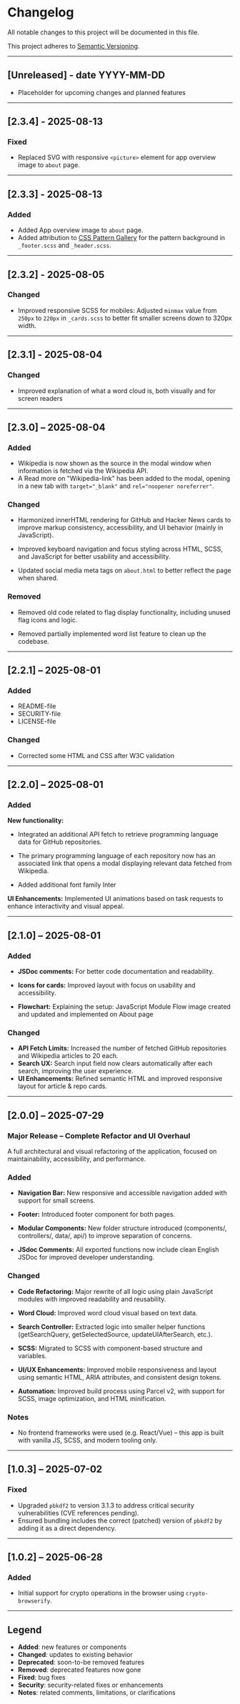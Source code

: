 # Changelog

All notable changes to this project will be documented in this file.

This project adheres to [Semantic Versioning](https://semver.org/spec/v2.0.0.html).

---

## [Unreleased] - date YYYY-MM-DD

- Placeholder for upcoming changes and planned features

---

## [2.3.4] - 2025-08-13

### Fixed

- Replaced SVG with responsive `<picture>` element for app overview image to `about` page.

---

## [2.3.3] - 2025-08-13

### Added

- Added App overview image to `about` page.
- Added attribution to [CSS Pattern Gallery](https://css-pattern.com/) for the pattern background in `_footer.scss` and `_header.scss`.

---

## [2.3.2] - 2025-08-05

### Changed

- Improved responsive SCSS for mobiles: Adjusted `minmax` value from `250px` to `220px` in `_cards.scss` to better fit smaller screens down to 320px width.

---

## [2.3.1] - 2025-08-04

### Changed

- Improved explanation of what a word cloud is, both visually and for screen readers

---

## [2.3.0] – 2025-08-04

### Added

- Wikipedia is now shown as the source in the modal window when information is fetched via the Wikipedia API.
- A Read more on "Wikipedia-link" has been added to the modal, opening in a new tab with `target="_blank"` and `rel="noopener noreferrer"`.

### Changed

- Harmonized innerHTML rendering for GitHub and Hacker News cards to improve markup consistency, accessibility, and UI behavior (mainly in JavaScript).

- Improved keyboard navigation and focus styling across HTML, SCSS, and JavaScript for better usability and accessibility.

- Updated social media meta tags on `about.html` to better reflect the page when shared.

### Removed

- Removed old code related to flag display functionality, including unused flag icons and logic.

- Removed partially implemented word list feature to clean up the codebase.

---

## [2.2.1] – 2025-08-01

### Added

- README-file
- SECURITY-file
- LICENSE-file

### Changed

- Corrected some HTML and CSS after W3C validation

---

## [2.2.0] – 2025-08-01

### Added

**New functionality:**

- Integrated an additional API fetch to retrieve programming language data for GitHub repositories.

- The primary programming language of each repository now has an associated link that opens a modal displaying relevant data fetched from Wikipedia.

- Added additional font family Inter

**UI Enhancements:** Implemented UI animations based on task requests to enhance interactivity and visual appeal.

---

## [2.1.0] – 2025-08-01

### Added

- **JSDoc comments:** For better code documentation and readability.

- **Icons for cards:** Improved layout with focus on usability and accessibility.

- **Flowchart:** Explaining the setup: JavaScript Module Flow image created and updated and implemented on About page

### Changed

- **API Fetch Limits:** Increased the number of fetched GitHub repositories and Wikipedia articles to 20 each.
- **Search UX:** Search input field now clears automatically after each search, improving the user experience.
- **UI Enhancements:** Refined semantic HTML and improved responsive layout for article & repo cards.

---

## [2.0.0] – 2025-07-29

### Major Release – Complete Refactor and UI Overhaul

A full architectural and visual refactoring of the application, focused on maintainability, accessibility, and performance.

### Added

- **Navigation Bar:** New responsive and accessible navigation added with support for small screens.

- **Footer:** Introduced footer component for both pages.

- **Modular Components:** New folder structure introduced (components/, controllers/, data/, api/) to improve separation of concerns.

- **JSdoc Comments:** All exported functions now include clean English JSDoc for improved developer understanding.

### Changed

- **Code Refactoring:** Major rewrite of all logic using plain JavaScript modules with improved readability and reusability.

- **Word Cloud:** Improved word cloud visual based on text data.

- **Search Controller:** Extracted logic into smaller helper functions (getSearchQuery, getSelectedSource, updateUIAfterSearch, etc.).

- **SCSS:** Migrated to SCSS with component-based structure and variables.

- **UI/UX Enhancements:** Improved mobile responsiveness and layout using semantic HTML, ARIA attributes, and consistent design tokens.

- **Automation:** Improved build process using Parcel v2, with support for SCSS, image optimization, and HTML minification.

### Notes

- No frontend frameworks were used (e.g. React/Vue) – this app is built with vanilla JS, SCSS, and modern tooling only.

---

## [1.0.3] – 2025-07-02

### Fixed

- Upgraded `pbkdf2` to version 3.1.3 to address critical security vulnerabilities (CVE references pending).
- Ensured bundling includes the correct (patched) version of `pbkdf2` by adding it as a direct dependency.

---

## [1.0.2] – 2025-06-28

### Added

- Initial support for crypto operations in the browser using `crypto-browserify`.

---

## Legend

- **Added**: new features or components
- **Changed**: updates to existing behavior
- **Deprecated**: soon-to-be removed features
- **Removed**: deprecated features now gone
- **Fixed**: bug fixes
- **Security**: security-related fixes or enhancements
- **Notes**: related comments, limitations, or clarifications
